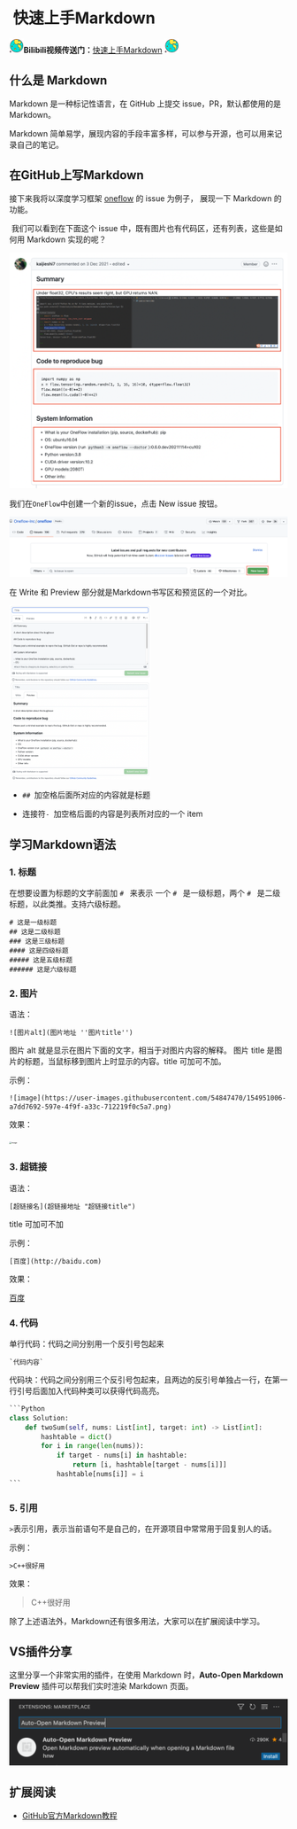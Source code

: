 #  快速上手Markdown



<img src="image/ball.png" style="zoom:13%;" align="left" />**Bilibili视频传送门：**[快速上手Markdown](https://www.bilibili.com/video/BV1P44y1a7oB?spm_id_from=333.999.0.0)  <img src="image/ball.png" style="zoom:13%;"/>

## 什么是 Markdown 



Markdown 是一种标记性语言，在 GitHub 上提交 issue，PR，默认都使用的是 Markdown。

Markdown 简单易学，展现内容的手段丰富多样，可以参与开源，也可以用来记录自己的笔记。

## 在GitHub上写Markdown



接下来我将以深度学习框架 [oneflow](https://github.com/Oneflow-Inc/oneflow) 的 issue 为例子， 展现一下 Markdown 的功能。

 我们可以看到在下面这个 issue 中，既有图片也有代码区，还有列表，这些是如何用 Markdown 实现的呢？

![markdown_issue.png](image/markdown_issue.png)

我们在`OneFlow`中创建一个新的issue，点击 New issue 按钮。

<img src="image/new_issue.png" alt="new_issue.png" style="zoom:80%;" />

在 Write 和 Preview 部分就是Markdown书写区和预览区的一个对比。

<img src="image/write.png" style="zoom:25%;"  align="left"  /><img src="image/preview.png" style="zoom:25%;" lign="right"/>

- `## `加空格后面所对应的内容就是标题

- 连接符`- `加空格后面的内容是列表所对应的一个 item

## 学习Markdown语法



### 1. 标题

在想要设置为标题的文字前面加 `# ` 来表示
一个 `# ` 是一级标题，两个 `# ` 是二级标题，以此类推。支持六级标题。

```
# 这是一级标题
## 这是二级标题
### 这是三级标题
#### 这是四级标题
##### 这是五级标题
###### 这是六级标题
```

### 2. 图片

语法：

```
![图片alt](图片地址 ''图片title'')
```

图片 alt 就是显示在图片下面的文字，相当于对图片内容的解释。
图片 title 是图片的标题，当鼠标移到图片上时显示的内容。title 可加可不加。

示例：

```
![image](https://user-images.githubusercontent.com/54847470/154951006-a7dd7692-597e-4f9f-a33c-712219f0c5a7.png)
```

效果：

<img src="https://user-images.githubusercontent.com/54847470/154951382-58059c14-db4d-41a5-9734-4f6334305a57.png" alt="image" style="zoom:25%;"  align="center"  />

### 3. 超链接

语法：

```
[超链接名](超链接地址 "超链接title")
```

title 可加可不加

示例：

```
[百度](http://baidu.com)
```

效果：

[百度](https://baidu.com)

### 4. 代码

单行代码：代码之间分别用一个反引号包起来

```
`代码内容`
```

代码块：代码之间分别用三个反引号包起来，且两边的反引号单独占一行，在第一行引号后面加入代码种类可以获得代码高亮。

````python
```Python
class Solution:
    def twoSum(self, nums: List[int], target: int) -> List[int]:
        hashtable = dict()
        for i in range(len(nums)):
            if target - nums[i] in hashtable:
                return [i, hashtable[target - nums[i]]]
            hashtable[nums[i]] = i
```
````

### 5. 引用

`>`表示引用，表示当前语句不是自己的，在开源项目中常常用于回复别人的话。

示例：

```
>C++很好用
```

效果：

> C++很好用



除了上述语法外，Markdown还有很多用法，大家可以在扩展阅读中学习。



## VS插件分享



这里分享一个非常实用的插件，在使用 Markdown 时，**Auto-Open Markdown Preview** 插件可以帮我们实时渲染 Markdown 页面。

<img src="image/Auto-Open Markdown Preview.png" alt="Auto-Open Markdown Preview.png" style="zoom: 50%;" />

## 扩展阅读



- [GitHub官方Markdown教程](https://docs.github.com/en/get-started/writing-on-github/getting-started-with-writing-and-formatting-on-github/basic-writing-and-formatting-syntax)
